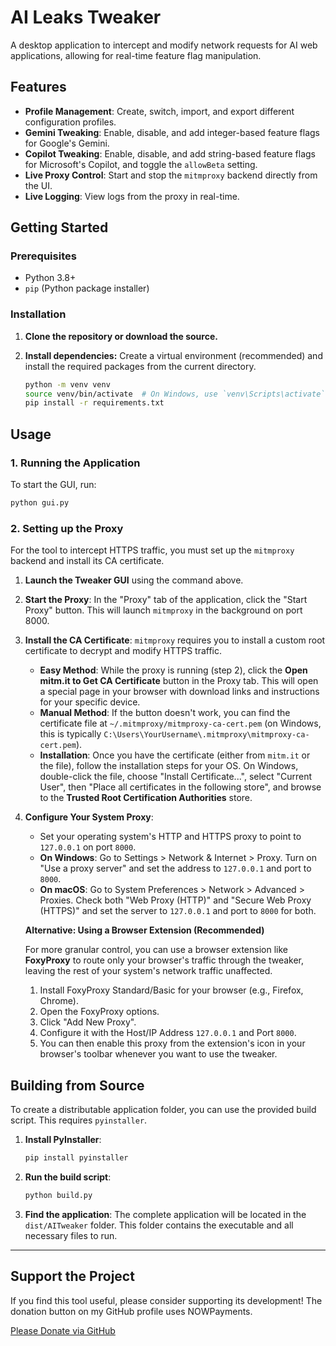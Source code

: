 # AI Leaks Tweaker

A desktop application to intercept and modify network requests for AI web applications, allowing for real-time feature flag manipulation.

## Features

- **Profile Management**: Create, switch, import, and export different configuration profiles.
- **Gemini Tweaking**: Enable, disable, and add integer-based feature flags for Google's Gemini.
- **Copilot Tweaking**: Enable, disable, and add string-based feature flags for Microsoft's Copilot, and toggle the `allowBeta` setting.
- **Live Proxy Control**: Start and stop the `mitmproxy` backend directly from the UI.
- **Live Logging**: View logs from the proxy in real-time.

## Getting Started

### Prerequisites

- Python 3.8+
- `pip` (Python package installer)

### Installation

1.  **Clone the repository or download the source.**

2.  **Install dependencies:**
    Create a virtual environment (recommended) and install the required packages from the current directory.
    ```sh
    python -m venv venv
    source venv/bin/activate  # On Windows, use `venv\Scripts\activate`
    pip install -r requirements.txt
    ```

## Usage

### 1. Running the Application

To start the GUI, run:

```sh
python gui.py
```

### 2. Setting up the Proxy

For the tool to intercept HTTPS traffic, you must set up the `mitmproxy` backend and install its CA certificate.

1.  **Launch the Tweaker GUI** using the command above.

2.  **Start the Proxy**: In the "Proxy" tab of the application, click the "Start Proxy" button. This will launch `mitmproxy` in the background on port 8000.

3.  **Install the CA Certificate**: `mitmproxy` requires you to install a custom root certificate to decrypt and modify HTTPS traffic.
    - **Easy Method**: While the proxy is running (step 2), click the **Open mitm.it to Get CA Certificate** button in the Proxy tab. This will open a special page in your browser with download links and instructions for your specific device.
    - **Manual Method**: If the button doesn't work, you can find the certificate file at `~/.mitmproxy/mitmproxy-ca-cert.pem` (on Windows, this is typically `C:\Users\YourUsername\.mitmproxy\mitmproxy-ca-cert.pem`).
    - **Installation**: Once you have the certificate (either from `mitm.it` or the file), follow the installation steps for your OS. On Windows, double-click the file, choose "Install Certificate...", select "Current User", then "Place all certificates in the following store", and browse to the **Trusted Root Certification Authorities** store.

4.  **Configure Your System Proxy**:
    - Set your operating system's HTTP and HTTPS proxy to point to `127.0.0.1` on port `8000`.
    - **On Windows**: Go to Settings > Network & Internet > Proxy. Turn on "Use a proxy server" and set the address to `127.0.0.1` and port to `8000`.
    - **On macOS**: Go to System Preferences > Network > Advanced > Proxies. Check both "Web Proxy (HTTP)" and "Secure Web Proxy (HTTPS)" and set the server to `127.0.0.1` and port to `8000` for both.

    **Alternative: Using a Browser Extension (Recommended)**

    For more granular control, you can use a browser extension like **FoxyProxy** to route only your browser's traffic through the tweaker, leaving the rest of your system's network traffic unaffected.

    1.  Install FoxyProxy Standard/Basic for your browser (e.g., Firefox, Chrome).
    2.  Open the FoxyProxy options.
    3.  Click "Add New Proxy".
    4.  Configure it with the Host/IP Address `127.0.0.1` and Port `8000`.
    5.  You can then enable this proxy from the extension's icon in your browser's toolbar whenever you want to use the tweaker.

## Building from Source

To create a distributable application folder, you can use the provided build script. This requires `pyinstaller`.

1.  **Install PyInstaller**:
    ```sh
    pip install pyinstaller
    ```

2.  **Run the build script**:
    ```sh
    python build.py
    ```

3.  **Find the application**: The complete application will be located in the `dist/AITweaker` folder. This folder contains the executable and all necessary files to run.

---

## Support the Project

If you find this tool useful, please consider supporting its development! The donation button on my GitHub profile uses NOWPayments.

[Please Donate via GitHub](https://github.com/cloudwaddie)
